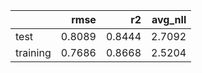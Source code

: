 |          |   rmse |     r2 |   avg_nll |
|:---------|-------:|-------:|----------:|
| test     | 0.8089 | 0.8444 |    2.7092 |
| training | 0.7686 | 0.8668 |    2.5204 |
